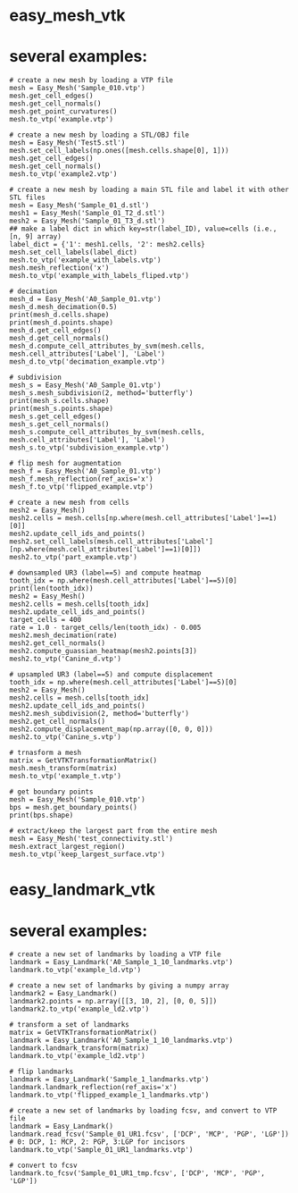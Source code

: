 # easy_mesh_vtk

# several examples:

    # create a new mesh by loading a VTP file
    mesh = Easy_Mesh('Sample_010.vtp')
    mesh.get_cell_edges()
    mesh.get_cell_normals()
    mesh.get_point_curvatures()
    mesh.to_vtp('example.vtp')
    
    # create a new mesh by loading a STL/OBJ file
    mesh = Easy_Mesh('Test5.stl')
    mesh.set_cell_labels(np.ones([mesh.cells.shape[0], 1]))
    mesh.get_cell_edges()
    mesh.get_cell_normals()
    mesh.to_vtp('example2.vtp')
    
    # create a new mesh by loading a main STL file and label it with other STL files
    mesh = Easy_Mesh('Sample_01_d.stl')
    mesh1 = Easy_Mesh('Sample_01_T2_d.stl')
    mesh2 = Easy_Mesh('Sample_01_T3_d.stl')   
    ## make a label dict in which key=str(label_ID), value=cells (i.e., [n, 9] array)
    label_dict = {'1': mesh1.cells, '2': mesh2.cells} 
    mesh.set_cell_labels(label_dict)
    mesh.to_vtp('example_with_labels.vtp')
    mesh.mesh_reflection('x')
    mesh.to_vtp('example_with_labels_fliped.vtp')
    
    # decimation
    mesh_d = Easy_Mesh('A0_Sample_01.vtp')
    mesh_d.mesh_decimation(0.5)
    print(mesh_d.cells.shape)
    print(mesh_d.points.shape)
    mesh_d.get_cell_edges()
    mesh_d.get_cell_normals()
    mesh_d.compute_cell_attributes_by_svm(mesh.cells, mesh.cell_attributes['Label'], 'Label')
    mesh_d.to_vtp('decimation_example.vtp')
    
    # subdivision
    mesh_s = Easy_Mesh('A0_Sample_01.vtp')
    mesh_s.mesh_subdivision(2, method='butterfly')
    print(mesh_s.cells.shape)
    print(mesh_s.points.shape)
    mesh_s.get_cell_edges()
    mesh_s.get_cell_normals()
    mesh_s.compute_cell_attributes_by_svm(mesh.cells, mesh.cell_attributes['Label'], 'Label')
    mesh_s.to_vtp('subdivision_example.vtp')
    
    # flip mesh for augmentation
    mesh_f = Easy_Mesh('A0_Sample_01.vtp')
    mesh_f.mesh_reflection(ref_axis='x')
    mesh_f.to_vtp('flipped_example.vtp')

    # create a new mesh from cells
    mesh2 = Easy_Mesh()
    mesh2.cells = mesh.cells[np.where(mesh.cell_attributes['Label']==1)[0]]
    mesh2.update_cell_ids_and_points()
    mesh2.set_cell_labels(mesh.cell_attributes['Label'][np.where(mesh.cell_attributes['Label']==1)[0]])
    mesh2.to_vtp('part_example.vtp')
    
    # downsampled UR3 (label==5) and compute heatmap
    tooth_idx = np.where(mesh.cell_attributes['Label']==5)[0]
    print(len(tooth_idx))
    mesh2 = Easy_Mesh()
    mesh2.cells = mesh.cells[tooth_idx]
    mesh2.update_cell_ids_and_points()
    target_cells = 400
    rate = 1.0 - target_cells/len(tooth_idx) - 0.005
    mesh2.mesh_decimation(rate)
    mesh2.get_cell_normals()
    mesh2.compute_guassian_heatmap(mesh2.points[3])
    mesh2.to_vtp('Canine_d.vtp')
    
    # upsampled UR3 (label==5) and compute displacement
    tooth_idx = np.where(mesh.cell_attributes['Label']==5)[0]
    mesh2 = Easy_Mesh()
    mesh2.cells = mesh.cells[tooth_idx]
    mesh2.update_cell_ids_and_points()
    mesh2.mesh_subdivision(2, method='butterfly')
    mesh2.get_cell_normals()
    mesh2.compute_displacement_map(np.array([0, 0, 0]))
    mesh2.to_vtp('Canine_s.vtp')
    
    # trnasform a mesh
    matrix = GetVTKTransformationMatrix()
    mesh.mesh_transform(matrix)
    mesh.to_vtp('example_t.vtp')
	
	# get boundary points
	mesh = Easy_Mesh('Sample_010.vtp')
    bps = mesh.get_boundary_points()
    print(bps.shape)
	
	# extract/keep the largest part from the entire mesh
	mesh = Easy_Mesh('test_connectivity.stl')
    mesh.extract_largest_region()
    mesh.to_vtp('keep_largest_surface.vtp')
	
	
# easy_landmark_vtk

# several examples:

    # create a new set of landmarks by loading a VTP file
    landmark = Easy_Landmark('A0_Sample_1_10_landmarks.vtp')
    landmark.to_vtp('example_ld.vtp')
    
    # create a new set of landmarks by giving a numpy array
    landmark2 = Easy_Landmark()
    landmark2.points = np.array([[3, 10, 2], [0, 0, 5]])
    landmark2.to_vtp('example_ld2.vtp')
    
    # transform a set of landmarks
    matrix = GetVTKTransformationMatrix()
    landmark = Easy_Landmark('A0_Sample_1_10_landmarks.vtp')
    landmark.landmark_transform(matrix)
    landmark.to_vtp('example_ld2.vtp')
    
    # flip landmarks
    landmark = Easy_Landmark('Sample_1_landmarks.vtp')
    landmark.landmark_reflection(ref_axis='x')
    landmark.to_vtp('flipped_example_1_landmarks.vtp')

    # create a new set of landmarks by loading fcsv, and convert to VTP file
    landmark = Easy_Landmark()
    landmark.read_fcsv('Sample_01_UR1.fcsv', ['DCP', 'MCP', 'PGP', 'LGP']) # 0: DCP, 1: MCP, 2: PGP, 3:LGP for incisors
    landmark.to_vtp('Sample_01_UR1_landmarks.vtp')

    # convert to fcsv
    landmark.to_fcsv('Sample_01_UR1_tmp.fcsv', ['DCP', 'MCP', 'PGP', 'LGP'])
